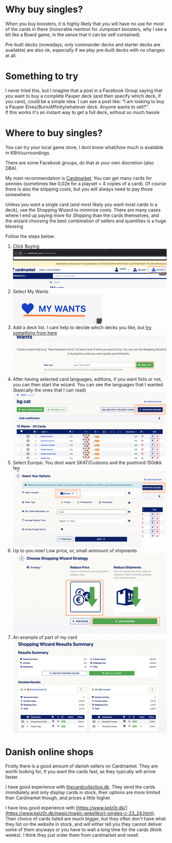 # Why buy singles?
When you buy boosters, it is highly likely that you will have no use for most of the cards in there (honorable mention for Jumpstart boosters, why I see a bit like a Board game, in the sense that it can be self contained).  

Pre-built decks (nowadays, only commander decks and starter decks are available) are also ok, especially if we play pre-built decks with no changes at all.

# Something to try
I never tried this, but I imagine that a post in a Facebook Group saying that you want to buy a complete Pauper deck (and then specify which deck, if you care), could be a simple idea. I can see a post like: "I am looking to buy a Pauper Elves/Burn/Affinity/whatever deck. Anyone wants to sell?".  
If this works it's an instant way to get a full deck, without so much hassle

# Where to buy singles?
You can try your local game store, I dont know what/how much is available in KBH/surroundings.

There are some Facebook groups, do that at your own discretion (also DBA). 

My main recommendation is [Cardmarket](https://www.cardmarket.com/en/Magic). You can get many cards for pennies (sometimes like 0,02e for a playset = 4 copies of a card). Of course there is also the shipping costs, but you will always need to pay those somewhere. 

Unless you want a single card (and most likely you want most cards in a deck), use the Shopping Wizard to minimize costs. There are many cases where I end up paying more for Shipping than the cards themselves, and the wizard choosing the best combination of sellers and quantities is a huge blessing 

Follow the steps below:

1. Click Buying 
![Click Buying](images/singles/a.png)  
1. Select My Wants  
![Click My Wants](images/singles/b.png)  
1. Add a deck list. I cant help to decide which decks you like, but [try something from here](https://www.mtggoldfish.com/metagame/pauper#paper)    
![Add a Deck List](images/singles/c.png)  
1. After having selected card languages, editions, if you want foils or not, you can then start the wizard. You can see the languages that I wanted (basically the ones that I can read) ![Start the Shopping Wizard](images/singles/d.png)  
1. Select Europe. You dont want SKAT/Customs and the postnord 150dkk fee ![EU](images/singles/e.png)  
1. Up to you now! Low price, or, small ammount of shipments ![Click Buying](images/singles/f.png)  
1. An example of part of my card ![Click Buying](images/singles/g.png)

# Danish online shops
Firstly there is a good amount of danish sellers on Cardmarket. They are worth looking for, if you want the cards fast, as they typically will arrive faster.

I have good experience with [thecardcollective.dk](https://thecardcollective.dk/collections/mtg-singles-instock). They send the cards immidiately and only display cards in stock, their options are more limited than Cardmarket though, and prices a little higher.

I have less good experience with [https://www.kelz0r.dk/](https://www.kelz0r.dk/magic/magic-enkeltkort-singles-c-23_24.html). Their choice of cards listed are much bigger, but they often don't have what they list on the website in stock, and will either tell you they cannot deliver some of them anyways or you have to wait a long time for the cards (think weeks). I think they just order them from cardmarket and resell.

